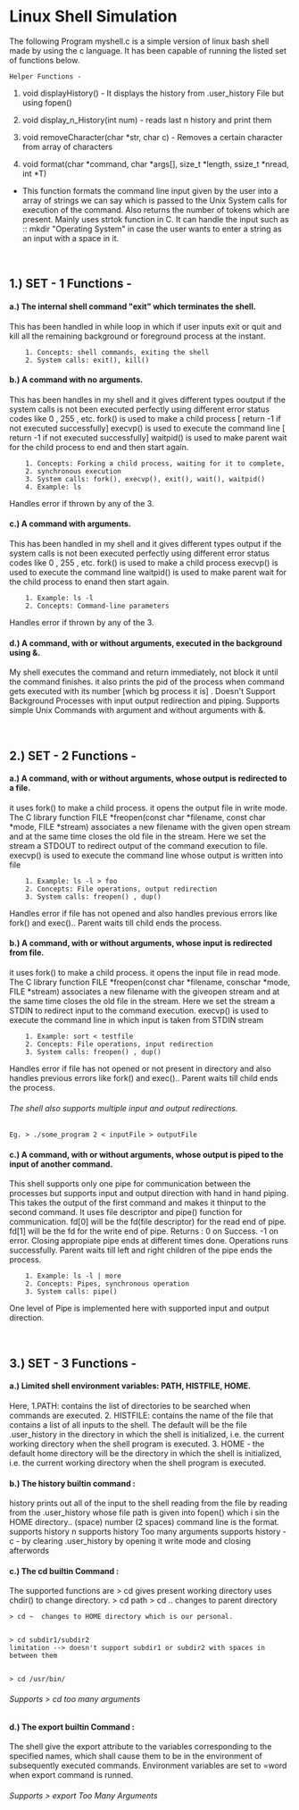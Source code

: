 # Linux Shell Simulation 

The following Program myshell.c is a simple version of linux bash shell made by using the c language. It has been capable of running the listed set of functions below.

	Helper Functions -

1. void displayHistory() - It displays the history from .user_history File but using fopen()
2. void display_n_History(int num)  - reads last n history and print them
3. void removeCharacter(char *str, char c) - Removes a certain character from array of characters

4. void format(char *command, char *args[], size_t *length, ssize_t *nread, int *T)
- This function formats the command line input given by the user into a array of strings we can say which is passed to the Unix System calls for execution of the command. Also returns the number of tokens which are present. Mainly uses strtok function in C.
It can handle the input such as :: mkdir "Operating System" in case the user wants to enter a string as an input with a space in it.

<br>

## 1.) SET - 1 Functions -

#### a.) The internal shell command "exit" which terminates the shell.  
This has been handled in while loop in which if user inputs exit or quit and kill all the remaining background or foreground process at the instant.

    	1. Concepts: shell commands, exiting the shell
    	2. System calls: exit(), kill()

#### b.)  A command with no arguments.
This has been handles in my shell and it gives different types ooutput if the system calls is not been executed perfectly using different error status codes like 0 , 255 , etc.
fork() is used to make a child process      	[ return -1 if not executed successfully]
execvp() is used to execute the command line    [ return -1 if not executed successfully]
waitpid() is used to make parent wait for the child process to end and then start again.

    	1. Concepts: Forking a child process, waiting for it to complete,
    	2. synchronous execution
    	3. System calls: fork(), execvp(), exit(), wait(), waitpid()
    	4. Example: ls

Handles error if thrown by any of the 3.

#### c.) **A command with arguments.**
This has been handled in my shell and it gives different types output if the system calls is not been executed perfectly using different error status codes like 0 , 255 , etc.
fork() is used to make a child process
execvp() is used to execute the command line
waitpid() is used to make parent wait for the child process to enand then start again.

    	1. Example: ls -l
    	2. Concepts: Command-line parameters

Handles error if thrown by any of the 3.

#### d.) A command, with or without arguments, executed in the background using &.
My shell executes the command and return immediately, not block it until the command finishes. it also prints the pid of the process when command gets executed with its number [which bg process it is] . Doesn't Support Background Processes with input output redirection and piping. Supports simple Unix Commands with argument and without arguments with &.

<br>

## 2.) SET - 2 Functions -

#### a.) A command, with or without arguments, whose output is redirected to a file.
it uses fork() to make a child process.
it opens the output file in write mode.
The C library function FILE *freopen(const char *filename, const char *mode, FILE *stream) associates a new filename with the given open stream and at the same time closes the old file in the stream. Here we set the stream a STDOUT to redirect output of the command execution to file.
execvp() is used to execute the command line whose output is written into file

    	1. Example: ls -l > foo
    	2. Concepts: File operations, output redirection
    	3. System calls: freopen() , dup()

Handles error if file has not opened and also handles previous errors like fork() and exec().. Parent waits till child ends the process.

#### b.) A command, with or without arguments, whose input is redirected from file.
it uses fork() to make a child process.
it opens the input file in read mode.
The C library function FILE *freopen(const char *filename, conschar *mode, FILE *stream) associates a new filename with the giveopen stream and at the same time closes the old file in the stream. Here we set the stream a STDIN to redirect input to the command execution.
execvp() is used to execute the command line in which input is taken from STDIN stream

		1. Example: sort < testfile
    	2. Concepts: File operations, input redirection
    	3. System calls: freopen() , dup()

Handles error if file has not opened or not present in directory and also handles previous errors like fork() and exec()..
Parent waits till child ends the process.

###### The shell also supports multiple input and output redirections.
	Eg. > ./some_program 2 < inputFile > outputFile

#### c.) A command, with or without arguments, whose output is piped to the input of another command.
This shell supports only one pipe for communication between the processes but supports input and output direction with hand in hand piping. This takes the output of the first command and makes it thinput to the second command.
It uses file descriptor and pipe() function for communication. fd[0] will be the fd(file descriptor) for the read end of pipe. fd[1] will be the fd for the write end of pipe.
Returns : 0 on Success. -1 on error.
Closing appropiate pipe ends at different times done.
Operations runs successfully.
Parent waits till left and right children of the pipe ends the process.


    	1. Example: ls -l | more
    	2. Concepts: Pipes, synchronous operation
    	3. System calls: pipe()

One level of Pipe is implemented here with supported input and output direction.

<br>

## 3.) SET - 3 Functions -

#### a.) Limited shell environment variables: PATH, HISTFILE, HOME.

Here, 1.PATH: contains the list of directories to be searched when commands are executed. 2. HISTFILE: contains the name of the file that contains a list of all inputs to the shell. The default will be the file .user_history in the directory in which the shell is initialized, i.e. the current working directory when the shell program is executed. 3. HOME - the default home directory will be the directory in which the shell is initialized, i.e. the current working directory when the shell program is executed.

#### b.) The history builtin command :

history prints out all of the input to the shell reading from the file by reading from the .user_history whose file path is given into fopen() which i sin the HOME directory..
(space) number (2 spaces) command line is the format.
supports history n
supports history Too many arguments
supports history -c - by clearing .user_history by opening it write mode and closing afterwords

#### c.) The cd builtin Command :

The supported functions are > cd gives present working directory
uses chdir() to change directory. > cd path > cd .. changes to parent directory

    > cd ~  changes to HOME directory which is our personal.


    > cd subdir1/subdir2 
	limitation --> doesn't support subdir1 or subdir2 with spaces in between them


    > cd /usr/bin/

###### Supports > cd too many arguments

#### d.) The export builtin Command :

The shell give the export attribute to the variables corresponding
to the specified names, which shall cause them to be in the
environment of subsequently executed commands. Environment variables
are set to =word when export command is runned.

###### Supports > export Too Many Arguments
